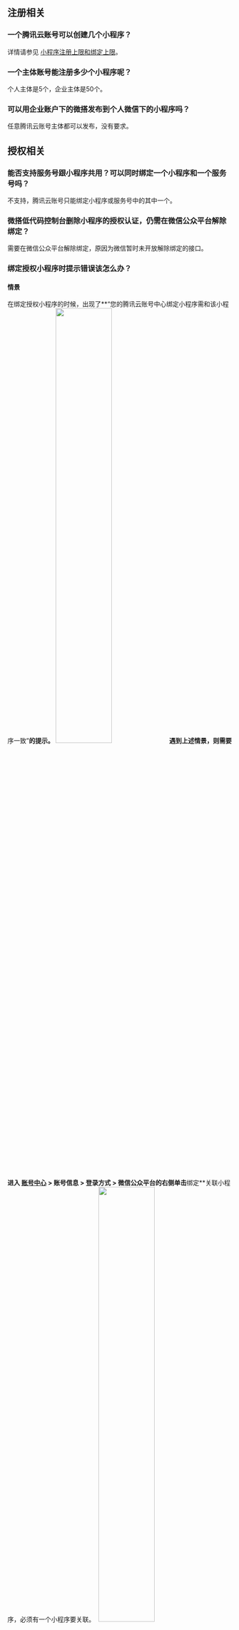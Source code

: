 
## 注册相关

[](id:que1)
### 一个腾讯云账号可以创建几个小程序？
详情请参见 [小程序注册上限和绑定上限](https://kf.qq.com/faq/170109F3MRFj170109eYJ7fi.html)。

[](id:que2)
### 一个主体账号能注册多少个小程序呢？
个人主体是5个，企业主体是50个。

[](id:que3)
### 可以用企业账户下的微搭发布到个人微信下的小程序吗？
任意腾讯云账号主体都可以发布，没有要求。


## 授权相关

[](id:que4)
### 能否支持服务号跟小程序共用？可以同时绑定一个小程序和一个服务号吗？
不支持，腾讯云账号只能绑定小程序或服务号中的其中一个。

[](id:que5)
### 微搭低代码控制台删除小程序的授权认证，仍需在微信公众平台解除绑定？
需要在微信公众平台解除绑定，原因为微信暂时未开放解除绑定的接口。

[](id:que6)
### 绑定授权小程序时提示错误该怎么办？

#### 情景
在绑定授权小程序的时候，出现了**“您的腾讯云账号中心绑定小程序需和该小程序一致”**的提示。
<img src = "https://qcloudimg.tencent-cloud.cn/raw/e341a2e95d255102a3c9bc53fbd7b03a.png" style = "width:50%"> 
遇到上述情景，则需要进入 [**账号中心**](https://console.cloud.tencent.com/developer) > **账号信息** > **登录方式** > **微信公众平台**的右侧单击**绑定**关联小程序，必须有一个小程序要关联。 
<img src = "https://qcloudimg.tencent-cloud.cn/raw/83485f96477de4341da710e5122c6415.png" style = "width:50%"> 

 [](id:que7)
### 客户想更换公司营业执照，小程序已经创建好了，小程序怎么更换主体认证？
主体更换公司营业执照可参见 [主体修正](https://kf.qq.com/faq/200918qMzEbi2009186VZVju.html) 。如果不符合主体修正中所描述的情景，建议进行小程序迁移操作，详情请参见 [小程序迁移](https://kf.qq.com/product/wx_xcx.html#hid=2790)。

 [](id:que8)
### 小程序上线之后，在哪里能够进行小程序名称的修改？
需要自行登录 [微信小程序](https://mp.weixin.qq.com/?token=&lang=zh_CN) 的后台页面进行修改。

 [](id:que9)
### 已发布的小程序怎么解绑？
在对应的应用详情中进行解绑操作即可。


 [](id:que10)
### 腾讯云账号解绑微信小程序会影响已发布的小程序使用吗？
不影响。


 [](id:que11)
### 为什么会提示小程序发布异常，没有开通云开发？
![](https://qcloudimg.tencent-cloud.cn/raw/779543bf7d63ec74fc5f5c6f9c49724b.png)
需要前往 [账号中心](https://console.cloud.tencent.com/developer) 关联这个小程序，然后重新授权下。




## 开发相关

[](id:que12)
### 低码如何调用小程序的 API？
可在低码编辑器中直接调用即可，例如 `wx.XXX`。

[](id:que13)
### 微搭搭建的小程序如何获取用户 openid？
两种方式，一种是做登录功能获取 code 然后调微信接口返回，一种是云调用直接获取，将云函数写入数据源方法，从低码编辑器里编写办法调用。详情请参见 [小程序获取手机号](https://docs.cloudbase.net/lowcode/components/wedaUI/src/docs/compsdocs/wxOpen/Phone)。

[](id:que14)
### 小程序发布后的版本有办法加打印调试吗？
发布到小程序后可以通过打开小程序调试查看打印内容。

[](id:que15)
### 小程序提示评分人数不足，不可以转发朋友，该怎么解决？
在页面生命周期添加 onShareAppMessage 函数即可。详情请参见 [微信开放文档](https://developers.weixin.qq.com/miniprogram/dev/reference/api/Page.html#onShareAppMessage-Object-object)。

[](id:que16)
### 怎么实现在小程序页面里加入视频？
可以先使用自定义组件来实现，视频组件目前已在规划中，详情请参见 [自定义组件](https://cloud.tencent.com/document/product/1301/53287)。

[](id:que17)
### 小程序上面实际发布的和实时预览的不一样，发布之后，文字大小变大了。
Web 浏览器的安全字和小程序的安全字不一样。由于小程序 CSS 尺寸单位是以 rpx 为标准的原因（1rpx = 0.5px），导致文字大小变大，且当小程序字体尺寸小于 24rpx 时会以 24rpx 显示。 

 [](id:que18)
### 微搭小程序如何实现无缝跳转到同公司其他小程序上？
有个打开小程序接口，需要写自定义方法，详情请参见 [跳转其他小程序](https://developers.weixin.qq.com/miniprogram/dev/api/navigate/wx.navigateToMiniProgram.html)。

 [](id:que19)
### 微搭小程序发布后图片不显示？
图片组件不支持高度参数为 auto。
<img src = "https://qcloudimg.tencent-cloud.cn/raw/dc893928a4b67a685adf1ab9bb4fb907.png" style = "width:50%"> 

 [](id:que20)
### 在写云函数时调用了 wx. 的函数，导致报错？
wx 方法只能在小程序内使用，云函数不可以使用。



[](id:que21)
### 微搭创建的 H5 页面，用web-view嵌入到微信小程序中，H5 和小程序之间是否可以传参？
 1. 用 webview 引入 H5 页面，需要配置业务域名，并在 H5 服务器那边加入校验文件
 2. 进到 [静态托管](https://console.cloud.tencent.com/tcb/hosting/index)，找到对应域名的根目录，上传校验文件。


[](id:que22)
### 微搭的 H5 做微信授权登录时，跳转不了吗？
目前只支持小程序。


[](id:que23)
### 外部小程序授权微搭后，内容会被覆盖吗？
不会覆盖。


[](id:que24)
### 同一个公司下不同的公众号或小程序需要部署同类的应用，功能有小区别，可以复用已经做好的小程序吗？
不支持复制应用。





## 审核相关
[](id:que25)
### 一般小程序应用审核需要多久？
一般小程序应用审核需要1个 - 7个工作日。

[](id:que26)
### 小程序提交审核后，审核失败，如何处理？
小程序审核由微信侧把控，相关审核类问题请咨询微信侧客服处理。

[](id:que27)
### 电商类小程序上架商品审核未通过，如何处理？
小程序审核由微信侧把控，相关审核类问题请咨询微信侧客服处理。

[](id:que28)
### 小程序提交审核后在哪里能看到进度？
主页，我的应用

[](id:que29)
### 小程序审核时提示“小程序功能不符合规则”该怎么办？
#### 情景
小程序功能不符合规则：您好，小程序内涉及收集"手机号"相关接口或组件，请通过接口完善**"用户隐私保护指引"**后再重新提审。
<img src = "https://qcloudimg.tencent-cloud.cn/raw/121e75f966ef4d5286b2153ad30c7790.png" style = "width:50%">
遇到上述情景则需要单击**前往配置**配置手机号，并按照隐私指引配置提交。
<img src = "https://qcloudimg.tencent-cloud.cn/raw/13c6bfceefe1f356265f1fa49a5623a6.png" style ="width:50%"> 
配置好后在**微搭控制台** > **应用详情** > **应用版本**列表中单击操作列下的**提交审核**即可。
<img src = "https://qcloudimg.tencent-cloud.cn/raw/e48c614d88285afb63f7cb6fe7f95170.png" style = "width:50%">


## 部署相关
[](id:que30)
### 小程序（预览版）部署失败？
请检查 CI 白名单是否已关闭，登录 [小程序后台](https://mp.weixin.qq.com/)，在**开发** > **开发管理** > **开发设置**中，IP 白名单必须是禁用状态。
<img src = "https://main.qcloudimg.com/raw/c9fbde9cb8b10b56656a8bf5fbd70d83.png" style = "width:50%">
